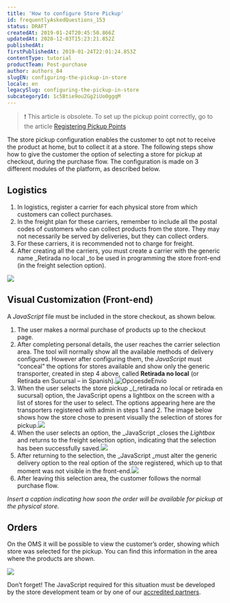 ```yaml
---
title: 'How to configure Store Pickup'
id: frequentlyAskedQuestions_153
status: DRAFT
createdAt: 2019-01-24T20:45:50.866Z
updatedAt: 2020-12-03T15:23:21.852Z
publishedAt: 
firstPublishedAt: 2019-01-24T22:01:24.853Z
contentType: tutorial
productTeam: Post-purchase
author: authors_84
slugEN: configuring-the-pickup-in-store
locale: en
legacySlug: configuring-the-pickup-in-store
subcategoryId: 1c5Btie9ou2Gg2iUo0ggqM
---
```


>❗ This article is obsolete. To set up the pickup point correctly, go to the article [Registering Pickup Points](https://help.vtex.com/en/tutorial/adding-pickup-points--2R5ClQiwe4KoSQgsuiOw4E)


The store pickup configuration enables the customer to opt not to receive the product at home, but to collect it at a store. The following steps show how to give the customer the option of selecting a store for pickup at checkout, during the purchase flow. The configuration is made on 3 different modules of the platform, as described below.

## Logistics

1. In logistics, register a carrier for each physical store from which customers can collect purchases.
2. In the freight plan for these carriers, remember to include all the postal codes of customers who can collect products from the store. They may not necessarily be served by deliveries, but they can collect orders.
3. For these carriers, it is recommended not to charge for freight.
4. After creating all the carriers, you must create a carrier with the generic name _Retirada no local _to be used in programming the store front-end (in the freight selection option).

![](https://images.contentful.com/alneenqid6w5/1aPl4HkPD8IagOICkCuigu/185dffc5b9bfd322697b6bf7ae0e7942/1.jpg)

## Visual Customization (Front-end)

A _JavaScript_ file must be included in the store checkout, as shown below.

1. The user makes a normal purchase of products up to the checkout page.
2. After completing personal details, the user reaches the carrier selection area. The tool will normally show all the available methods of delivery configured. However after configuring them, the _JavaScript_ must “conceal” the options for stores available and show only the generic transporter, created in step 4 above, called **Retirada no local** (or Retirada en Sucursal – in Spanish).![OpcoesdeEnvio](//images.contentful.com/alneenqid6w5/3YpLqm1q2ckOm4i4g8KWAQ/edc9d9ff1e32352306c1b152c12997e7/OpcoesdeEnvio.png)
3. When the user selects the store pickup _(_retirada no local or retirada en sucursal) option, the JavaScript opens a lightbox on the screen with a list of stores for the user to select. The options appearing here are the transporters registered with admin in steps 1 and 2. The image below shows how the store chose to present visually the selection of stores for pickup.![](//images.contentful.com/alneenqid6w5/XZ0kevBW6sEK2sGKsYsGm/84c5681cf6c9cf923e90d337d3a727d8/3.jpg)
4. When the user selects an option, the _JavaScript _closes the _Lightbox_ and returns to the freight selection option, indicating that the selection has been successfully saved.![](//assets.contentful.com/alneenqid6w5/4ekRwP5Hy0yE8ckaWGCAQG/b358a05721f4ce0cc0221fd6eb0ff955/4.bmp)
5. After returning to the selection, the _JavaScript _must alter the generic delivery option to the real option of the store registered, which up to that moment was not visible in the front-end.![](//images.contentful.com/alneenqid6w5/3DlztWQIEUOqoomMeA8yiq/15f3ffa1fe1a10d004ab0c13938ec7fe/5.jpg)
6. After leaving this selection area, the customer follows the normal purchase flow.

_Insert a caption indicating how soon the order will be available for pickup at the physical store._

## Orders

On the OMS it will be possible to view the customer’s order, showing which store was selected for the pickup. You can find this information in the area where the products are shown.

![](//images.contentful.com/alneenqid6w5/5LIVnwfutq826ciMOOcmUQ/6b1e5180ff186b6199460eb0d7a456c2/6.jpg)

Don’t forget! The JavaScript required for this situation must be developed by the store development team or by one of our [accredited partners](http://store.vtex.com "accredited partners").
